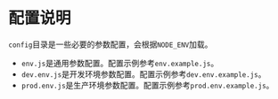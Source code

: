 # 配置说明

`config`目录是一些必要的参数配置，会根据`NODE_ENV`加载。

- `env.js`是通用参数配置。配置示例参考`env.example.js`。
- `dev.env.js`是开发环境参数配置。配置示例参考`dev.env.example.js`。
- `prod.env.js`是生产环境参数配置。配置示例参考`prod.env.example.js`。